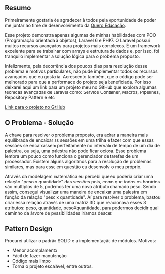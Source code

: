 ## Resumo
Primeiramente gostaria de agradecer à todos pela oportunidade de poder me juntar ao time de desenvolvimento da <a href="https://quero.education/">Quero Educação</a>.

Esse projeto demonstra apenas algumas de minhas habilidades com POO (Programação orientada à objetos), Laravel 6 e PHP7. O Laravel possui muitos recursos avançados para projetos mais complexos. É um framework excelente para se trabalhar com arrays e estrutura de dados e, por isso, foi tranquilo implementar a solução lógica para o problema proposto. 

Infelizmente, pela decorrência dos poucos dias para resolução desse problema e motivos particulares, não pude implementar todos os recursos avançados que eu gostaria. Acrescento também, que o código pode ser melhorado para que a performace do projeto seja beneficiada. Por isso deixarei aqui um link para um projeto meu no GitHub que explora algumas técnicas avançadas de Laravel como: Service Container, Macros, Pipelines, Repository Pattern e etc.

<a href="https://github.com/Pedr0visk/Laravel-Advanced-6">Link para o projeto no GitHub</a>


## O Problema - Solução

A chave para resolver o problema proposto, era achar a maneira mais equilibrada de encaixar as sessões em uma trilha e fazer com que essas sessões se encaixassem perfeitamente no intervalo de tempo de um dia de palestra, ou seja, uma palestra não pode ficar ociosa. Esse problema lembra um pouco como funciona o gerenciador de tarefas de um processador. Existem alguns algoritmos para a resolução de problemas similares, mas para esse em questão eu desenvolvi o meu próprio.

Através da modelagem matemática eu percebi que eu poderia criar uma relação "peso x quantidade" das sessões pois, como que todos os horários são multíplos de 5, podemos ter uma novo atributo chamado peso.
Sendo assim, consegui visualizar uma maneira de encaixar uma palestra em função da relação "peso x quantidade". Aí para resolver o problema, bastou criar essa relação através de uma matriz 3D que relacionava esses 3 atributos: peso, quantidade, pesoXquantidade, para podermos decidir qual caminho da árvore de possibilidades iríamos descer.

## Pattern Design
Procurei utilizar o padrão SOLID e a implementação de módulos. 
Motivos:
- Menor acomplamento
- Fácil de fazer manutenção
- Código mais limpo
- Torna o projeto escalável, entre outros.



